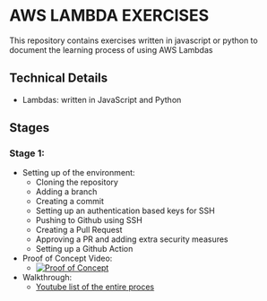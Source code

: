 # AWS LAMBDA EXERCISES
This repository contains exercises written in javascript or python to document the 
learning process of using AWS Lambdas

## Technical Details
- Lambdas: written in JavaScript and Python


## Stages
### Stage 1:
- Setting up of the environment:
   * Cloning the repository
   * Adding a branch
   * Creating a commit
   * Setting up an authentication based keys for SSH
   * Pushing to Github using SSH
   * Creating a Pull Request
   * Approving a PR and adding extra security measures
   * Setting up a Github Action
- Proof of Concept Video:
   * [![Proof of Concept](https://img.youtube.com/vi/oPYoEWebhnc/maxresdefault.jpg)](https://youtu.be/oPYoEWebhnc)
- Walkthrough:
   * [Youtube list of the entire proces](https://www.youtube.com/playlist?list=PLsQR_Tmsj29mZfRpPBm7FAoj9rQBUwv2A)

